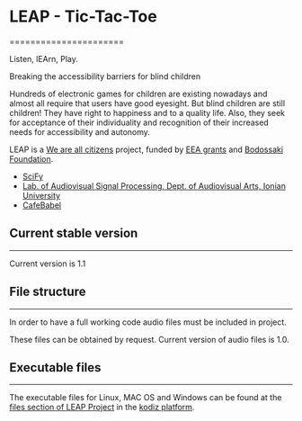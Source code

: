 # LEAP - Tic-Tac-Toe
======================

Listen, lEArn, Play.

Breaking the accessibility barriers for blind children

Hundreds of electronic games for children are existing nowadays and almost all require that users have good eyesight. But blind children are still children! They have right to happiness and to a quality life. Also, they seek for acceptance of their individuality and recognition of their increased needs for accessibility and autonomy.

LEAP is a [We are all citizens](http://www.weareallcitizens.gr/index_en.html) project, funded by [EEA grants](http://eeagrants.org) and [Bodossaki Foundation](http://www.bodossaki.gr/en/home). 

* [SciFy](http://www.scify.gr/site/en/)
* [Lab. of Audiovisual Signal Processing, Dept. of Audiovisual Arts, Ionian University](http://epoasi.eu/en/)
* [CafeBabel](http://www.cafebabel.co.uk/athens/)

## Current stable version
---------------
Current version is 1.1

## File structure
--------------

In order to have a full working code audio files must be included in project. 

These files can be obtained by request. Current version of audio files is 1.0.

## Executable files
----------------

The executable files for Linux, MAC OS and Windows can be found at the [files section of LEAP Project](http://www.kodiz.net/projects/leap/files) in the [kodiz platform](www.kodiz.net). 
